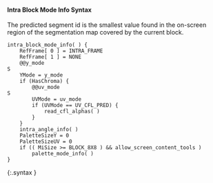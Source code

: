 #### Intra Block Mode Info Syntax

The predicted segment id is the smallest value found in the on-screen region
of the segmentation map covered by the current block.

~~~~~
intra_block_mode_info( ) {
    RefFrame[ 0 ] = INTRA_FRAME
    RefFrame[ 1 ] = NONE
    @@y_mode                                                                   S
    YMode = y_mode
    if (HasChroma) {
        @@uv_mode                                                              S
        UVMode = uv_mode
        if (UVMode == UV_CFL_PRED) {
            read_cfl_alphas( )
        }
    }
    intra_angle_info( )
    PaletteSizeY = 0
    PaletteSizeUV = 0
    if (( MiSize >= BLOCK_8X8 ) && allow_screen_content_tools )
        palette_mode_info( )
}
~~~~~
{:.syntax }
